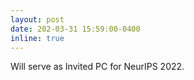 ```yaml
---
layout: post
date: 202-03-31 15:59:00-0400
inline: true
---
```


Will serve as Invited PC for NeurIPS 2022.
